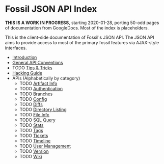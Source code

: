 # Fossil JSON API Index

**THIS IS A WORK IN PROGRESS**, starting 2020-01-28, porting 50-odd
pages of documentation from GoogleDocs. Most of the index is
placeholders.

This is the client-side documentation of Fossil's JSON API.  The JSON
API aims to provide access to most of the primary fossil features via
AJAX-style interfaces.

* [Introduction](intro.md)
* [General API Conventions](conventions.md)
* TODO [Tips &amp; Tricks](tips.md)
* [Hacking Guide](hacking.md)
* APIs (Alphabetically by category)
    * TODO [Artifact Info](api-artifact.md)
    * TODO [Authentication](api-auth.md)
    * TODO [Branches](api-branches.md)
    * TODO [Config](api-config.md)
    * TODO [Diffs](api-diffs.md)
    * TODO [Directory Listing](api-dir.md)
    * TODO [File Info](api-finfo.md)
    * TODO [SQL Query](api-query.md)
    * TODO [Stats](api-stats.md)
    * TODO [Tags](api-tags.md)
    * TODO [Tickets](api-tickets.md)
    * TODO [Timeline](api-timeline.md)
    * TODO [User Management](api-users.md)
    * TODO [Version](api-version.md)
    * TODO [Wiki](api-wiki.md)
